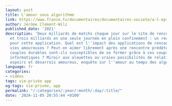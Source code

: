 ```yaml
---
layout: post
title: L'amour sous algorithme
link: https://www.france.tv/documentaires/documentaires-societe/a-l-epreuve-des-reseaux/3014481-l-amour-sous-algorithme.html
author: Jérôme Clément-Wilz
published_date: '2021'
description: 'Deux milliards de matchs chaque jour sur le site de rencontre Tinder
  et trois milliards en une seule journée en plein confinement : un record historique
  pour cette application. Quel est l''impact des applications de rencontre sur les
  vies amoureuses ? Peut-on aimer librement après une rencontre prédéterminée ? Des
  couples durables sont-ils susceptibles de se former grâce à ces coups de pouces
  informatiques ? Miroir aux alouettes ou vraies possibilités de relations ? Entre
  espoirs et désarrois amoureux, enquête sur l''amour au temps des algorithmes.'
language: fr
categories:
- vidéos
tags: vie-privée app
og-tags: vie-privée, app
permalink: "/:categories/:year/:month/:day/:title/"
date: '2024-11-05 20:55:44 +0100'
---
```

